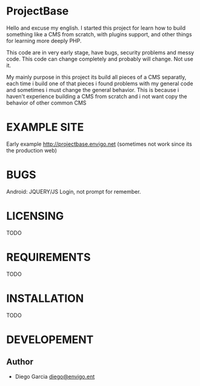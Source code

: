
ProjectBase 
===========
Hello and excuse my english.
I started this project for learn how to build something like a CMS from scratch, with plugins support, and other things for learning
more deeply PHP.

This code are in very early stage, have bugs, security problems and messy code. This code can change completely and probably will change. Not use it.

My mainly purpose in this project its build all pieces of a CMS separatly, each time i build one of that pieces i found problems with my general code
and sometimes i must change the general behavior. This is because i haven't experience building a CMS from scratch and i not want copy the behavior of other common 
 CMS


EXAMPLE SITE
============
Early example  http://projectbase.envigo.net (sometimes not work since its the production web)

BUGS
=========
Android: JQUERY/JS Login, not prompt for remember.

LICENSING
=========
TODO

REQUIREMENTS
============
TODO

INSTALLATION
============
TODO

DEVELOPEMENT
============

Author
------

* Diego Garcia <diego@envigo.ent>




